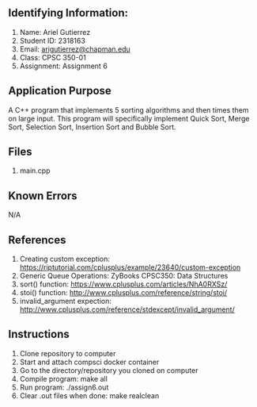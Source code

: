 ## Identifying Information:
1. Name: Ariel Gutierrez
2. Student ID: 2318163
3. Email: arigutierrez@chapman.edu
4. Class: CPSC 350-01
5. Assignment: Assignment 6

## Application Purpose
A C++ program that implements 5 sorting algorithms and then times them on large input. This program will specifically implement Quick Sort, Merge Sort, Selection Sort, Insertion Sort and Bubble Sort.

## Files
1. main.cpp

## Known Errors
N/A

## References
1. Creating custom exception: https://riptutorial.com/cplusplus/example/23640/custom-exception
2. Generic Queue Operations: ZyBooks CPSC350: Data Structures
3. sort() function: https://www.cplusplus.com/articles/NhA0RXSz/
4. stoi() function: http://www.cplusplus.com/reference/string/stoi/
5. invalid_argument expection: http://www.cplusplus.com/reference/stdexcept/invalid_argument/

## Instructions
1. Clone repository to computer
2. Start and attach compsci docker container
3. Go to the directory/repository you cloned on computer
4. Compile program: make all
5. Run program: ./assign6.out
6. Clear .out files when done: make realclean
